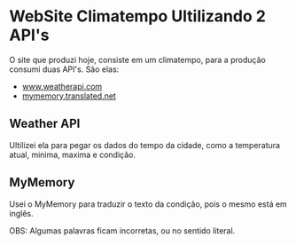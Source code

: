 <!DOCTYPE html>
<html lang="en">
<head>
    <meta charset="UTF-8">
    <meta http-equiv="X-UA-Compatible" content="IE=edge">
    <meta name="viewport" content="width=device-width, initial-scale=1.0">
</head>
<body>
    <h1>WebSite Climatempo Ultilizando 2 API's</h1>
    <p>O site que produzi hoje, consiste em um climatempo, para a produção consumi duas API's. São elas:</p>
    <ul>
        <li><a href="www.weatherapi.com">www.weatherapi.com</a></li>
        <li><a href="mymemory.translated.net">mymemory.translated.net</a></li>
    </ul>
    <h2>Weather API</h2>
    <p>Ultilizei ela para pegar os dados do tempo da cidade, como a temperatura atual, minima, maxima e condição.</p>
    <h2>MyMemory</h2>
    <p>Usei o MyMemory para traduzir o texto da condição, pois o mesmo está em inglês.</p>
    <span>OBS: Algumas palavras ficam incorretas, ou no sentido literal. </span>
</body>
</html>
